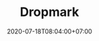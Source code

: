 ---
title     : "Dropmark"
thumbnail : "dropmark"
address   : "https://dropmark.com"
sitemap   : false
date      : 2020-07-18T08:04:00+07:00
---